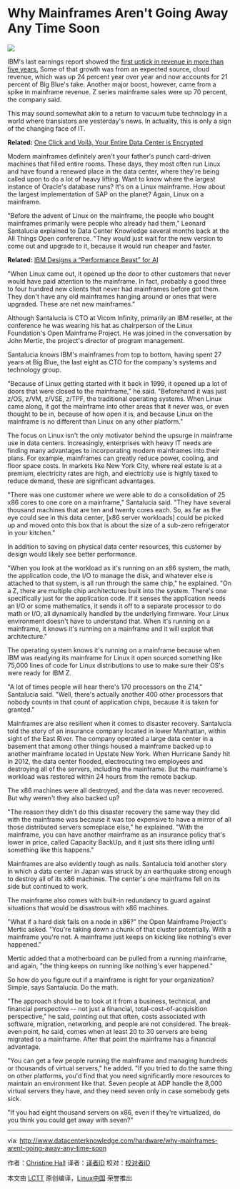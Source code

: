 Why Mainframes Aren't Going Away Any Time Soon
======

![](http://www.datacenterknowledge.com/sites/datacenterknowledge.com/files/styles/article_featured_standard/public/ibm%20z13%20mainframe%202015%20getty.jpg?itok=uB8agshi)

IBM's last earnings report showed the [first uptick in revenue in more than five years.][1] Some of that growth was from an expected source, cloud revenue, which was up 24 percent year over year and now accounts for 21 percent of Big Blue's take. Another major boost, however, came from a spike in mainframe revenue. Z series mainframe sales were up 70 percent, the company said.

This may sound somewhat akin to a return to vacuum tube technology in a world where transistors are yesterday's news. In actuality, this is only a sign of the changing face of IT.

**Related:** [One Click and Voilà, Your Entire Data Center is Encrypted][2]

Modern mainframes definitely aren't your father's punch card-driven machines that filled entire rooms. These days, they most often run Linux and have found a renewed place in the data center, where they're being called upon to do a lot of heavy lifting. Want to know where the largest instance of Oracle's database runs? It's on a Linux mainframe. How about the largest implementation of SAP on the planet? Again, Linux on a mainframe.

"Before the advent of Linux on the mainframe, the people who bought mainframes primarily were people who already had them," Leonard Santalucia explained to Data Center Knowledge several months back at the All Things Open conference. "They would just wait for the new version to come out and upgrade to it, because it would run cheaper and faster.

**Related:** [IBM Designs a “Performance Beast” for AI][3]

"When Linux came out, it opened up the door to other customers that never would have paid attention to the mainframe. In fact, probably a good three to four hundred new clients that never had mainframes before got them. They don't have any old mainframes hanging around or ones that were upgraded. These are net new mainframes."

Although Santalucia is CTO at Vicom Infinity, primarily an IBM reseller, at the conference he was wearing his hat as chairperson of the Linux Foundation's Open Mainframe Project. He was joined in the conversation by John Mertic, the project's director of program management.

Santalucia knows IBM's mainframes from top to bottom, having spent 27 years at Big Blue, the last eight as CTO for the company's systems and technology group.

"Because of Linux getting started with it back in 1999, it opened up a lot of doors that were closed to the mainframe," he said. "Beforehand it was just z/OS, z/VM, z/VSE, z/TPF, the traditional operating systems. When Linux came along, it got the mainframe into other areas that it never was, or even thought to be in, because of how open it is, and because Linux on the mainframe is no different than Linux on any other platform."

The focus on Linux isn't the only motivator behind the upsurge in mainframe use in data centers. Increasingly, enterprises with heavy IT needs are finding many advantages to incorporating modern mainframes into their plans. For example, mainframes can greatly reduce power, cooling, and floor space costs. In markets like New York City, where real estate is at a premium, electricity rates are high, and electricity use is highly taxed to reduce demand, these are significant advantages.

"There was one customer where we were able to do a consolidation of 25 x86 cores to one core on a mainframe," Santalucia said. "They have several thousand machines that are ten and twenty cores each. So, as far as the eye could see in this data center, [x86 server workloads] could be picked up and moved onto this box that is about the size of a sub-zero refrigerator in your kitchen."

In addition to saving on physical data center resources, this customer by design would likely see better performance.

"When you look at the workload as it's running on an x86 system, the math, the application code, the I/O to manage the disk, and whatever else is attached to that system, is all run through the same chip," he explained. "On a Z, there are multiple chip architectures built into the system. There's one specifically just for the application code. If it senses the application needs an I/O or some mathematics, it sends it off to a separate processor to do math or I/O, all dynamically handled by the underlying firmware. Your Linux environment doesn't have to understand that. When it's running on a mainframe, it knows it's running on a mainframe and it will exploit that architecture."

The operating system knows it's running on a mainframe because when IBM was readying its mainframe for Linux it open sourced something like 75,000 lines of code for Linux distributions to use to make sure their OS's were ready for IBM Z.

"A lot of times people will hear there's 170 processors on the Z14," Santalucia said. "Well, there's actually another 400 other processors that nobody counts in that count of application chips, because it is taken for granted."

Mainframes are also resilient when it comes to disaster recovery. Santalucia told the story of an insurance company located in lower Manhattan, within sight of the East River. The company operated a large data center in a basement that among other things housed a mainframe backed up to another mainframe located in Upstate New York. When Hurricane Sandy hit in 2012, the data center flooded, electrocuting two employees and destroying all of the servers, including the mainframe. But the mainframe's workload was restored within 24 hours from the remote backup.

The x86 machines were all destroyed, and the data was never recovered. But why weren't they also backed up?

"The reason they didn't do this disaster recovery the same way they did with the mainframe was because it was too expensive to have a mirror of all those distributed servers someplace else," he explained. "With the mainframe, you can have another mainframe as an insurance policy that's lower in price, called Capacity BackUp, and it just sits there idling until something like this happens."

Mainframes are also evidently tough as nails. Santalucia told another story in which a data center in Japan was struck by an earthquake strong enough to destroy all of its x86 machines. The center's one mainframe fell on its side but continued to work.

The mainframe also comes with built-in redundancy to guard against situations that would be disastrous with x86 machines.

"What if a hard disk fails on a node in x86?" the Open Mainframe Project's Mertic asked. "You're taking down a chunk of that cluster potentially. With a mainframe you're not. A mainframe just keeps on kicking like nothing's ever happened."

Mertic added that a motherboard can be pulled from a running mainframe, and again, "the thing keeps on running like nothing's ever happened."

So how do you figure out if a mainframe is right for your organization? Simple, says Santalucia. Do the math.

"The approach should be to look at it from a business, technical, and financial perspective -- not just a financial, total-cost-of-acquisition perspective," he said, pointing out that often, costs associated with software, migration, networking, and people are not considered. The break-even point, he said, comes when at least 20 to 30 servers are being migrated to a mainframe. After that point the mainframe has a financial advantage.

"You can get a few people running the mainframe and managing hundreds or thousands of virtual servers," he added. "If you tried to do the same thing on other platforms, you'd find that you need significantly more resources to maintain an environment like that. Seven people at ADP handle the 8,000 virtual servers they have, and they need seven only in case somebody gets sick.

"If you had eight thousand servers on x86, even if they're virtualized, do you think you could get away with seven?"

--------------------------------------------------------------------------------

via: http://www.datacenterknowledge.com/hardware/why-mainframes-arent-going-away-any-time-soon

作者：[Christine Hall][a]
译者：[译者ID](https://github.com/译者ID)
校对：[校对者ID](https://github.com/校对者ID)

本文由 [LCTT](https://github.com/LCTT/TranslateProject) 原创编译，[Linux中国](https://linux.cn/) 荣誉推出

[a]:http://www.datacenterknowledge.com/archives/author/christine-hall
[1]:http://www.datacenterknowledge.com/ibm/mainframe-sales-fuel-growth-ibm
[2]:http://www.datacenterknowledge.com/design/one-click-and-voil-your-entire-data-center-encrypted
[3]:http://www.datacenterknowledge.com/design/ibm-designs-performance-beast-ai
